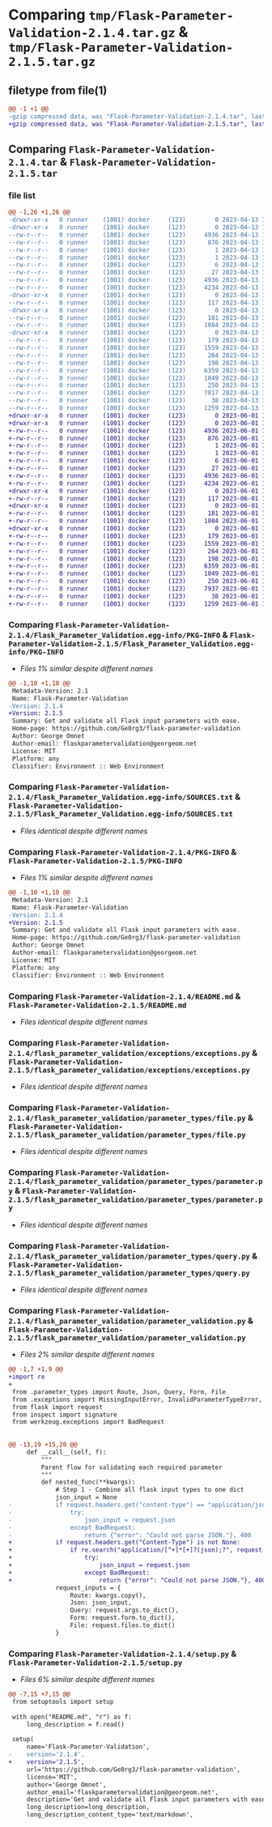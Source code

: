 # Comparing `tmp/Flask-Parameter-Validation-2.1.4.tar.gz` & `tmp/Flask-Parameter-Validation-2.1.5.tar.gz`

## filetype from file(1)

```diff
@@ -1 +1 @@
-gzip compressed data, was "Flask-Parameter-Validation-2.1.4.tar", last modified: Thu Apr 13 15:53:05 2023, max compression
+gzip compressed data, was "Flask-Parameter-Validation-2.1.5.tar", last modified: Thu Jun  1 15:19:18 2023, max compression
```

## Comparing `Flask-Parameter-Validation-2.1.4.tar` & `Flask-Parameter-Validation-2.1.5.tar`

### file list

```diff
@@ -1,26 +1,26 @@
-drwxr-xr-x   0 runner    (1001) docker     (123)        0 2023-04-13 15:53:05.243067 Flask-Parameter-Validation-2.1.4/
-drwxr-xr-x   0 runner    (1001) docker     (123)        0 2023-04-13 15:53:05.243067 Flask-Parameter-Validation-2.1.4/Flask_Parameter_Validation.egg-info/
--rw-r--r--   0 runner    (1001) docker     (123)     4936 2023-04-13 15:53:05.000000 Flask-Parameter-Validation-2.1.4/Flask_Parameter_Validation.egg-info/PKG-INFO
--rw-r--r--   0 runner    (1001) docker     (123)      876 2023-04-13 15:53:05.000000 Flask-Parameter-Validation-2.1.4/Flask_Parameter_Validation.egg-info/SOURCES.txt
--rw-r--r--   0 runner    (1001) docker     (123)        1 2023-04-13 15:53:05.000000 Flask-Parameter-Validation-2.1.4/Flask_Parameter_Validation.egg-info/dependency_links.txt
--rw-r--r--   0 runner    (1001) docker     (123)        1 2023-04-13 15:53:05.000000 Flask-Parameter-Validation-2.1.4/Flask_Parameter_Validation.egg-info/not-zip-safe
--rw-r--r--   0 runner    (1001) docker     (123)        6 2023-04-13 15:53:05.000000 Flask-Parameter-Validation-2.1.4/Flask_Parameter_Validation.egg-info/requires.txt
--rw-r--r--   0 runner    (1001) docker     (123)       27 2023-04-13 15:53:05.000000 Flask-Parameter-Validation-2.1.4/Flask_Parameter_Validation.egg-info/top_level.txt
--rw-r--r--   0 runner    (1001) docker     (123)     4936 2023-04-13 15:53:05.243067 Flask-Parameter-Validation-2.1.4/PKG-INFO
--rw-r--r--   0 runner    (1001) docker     (123)     4234 2023-04-13 15:52:55.000000 Flask-Parameter-Validation-2.1.4/README.md
-drwxr-xr-x   0 runner    (1001) docker     (123)        0 2023-04-13 15:53:05.243067 Flask-Parameter-Validation-2.1.4/flask_parameter_validation/
--rw-r--r--   0 runner    (1001) docker     (123)      117 2023-04-13 15:52:55.000000 Flask-Parameter-Validation-2.1.4/flask_parameter_validation/__init__.py
-drwxr-xr-x   0 runner    (1001) docker     (123)        0 2023-04-13 15:53:05.243067 Flask-Parameter-Validation-2.1.4/flask_parameter_validation/exceptions/
--rw-r--r--   0 runner    (1001) docker     (123)      181 2023-04-13 15:52:55.000000 Flask-Parameter-Validation-2.1.4/flask_parameter_validation/exceptions/__init__.py
--rw-r--r--   0 runner    (1001) docker     (123)     1084 2023-04-13 15:52:55.000000 Flask-Parameter-Validation-2.1.4/flask_parameter_validation/exceptions/exceptions.py
-drwxr-xr-x   0 runner    (1001) docker     (123)        0 2023-04-13 15:53:05.243067 Flask-Parameter-Validation-2.1.4/flask_parameter_validation/parameter_types/
--rw-r--r--   0 runner    (1001) docker     (123)      179 2023-04-13 15:52:55.000000 Flask-Parameter-Validation-2.1.4/flask_parameter_validation/parameter_types/__init__.py
--rw-r--r--   0 runner    (1001) docker     (123)     1559 2023-04-13 15:52:55.000000 Flask-Parameter-Validation-2.1.4/flask_parameter_validation/parameter_types/file.py
--rw-r--r--   0 runner    (1001) docker     (123)      264 2023-04-13 15:52:55.000000 Flask-Parameter-Validation-2.1.4/flask_parameter_validation/parameter_types/form.py
--rw-r--r--   0 runner    (1001) docker     (123)      198 2023-04-13 15:52:55.000000 Flask-Parameter-Validation-2.1.4/flask_parameter_validation/parameter_types/json.py
--rw-r--r--   0 runner    (1001) docker     (123)     6359 2023-04-13 15:52:55.000000 Flask-Parameter-Validation-2.1.4/flask_parameter_validation/parameter_types/parameter.py
--rw-r--r--   0 runner    (1001) docker     (123)     1049 2023-04-13 15:52:55.000000 Flask-Parameter-Validation-2.1.4/flask_parameter_validation/parameter_types/query.py
--rw-r--r--   0 runner    (1001) docker     (123)      250 2023-04-13 15:52:55.000000 Flask-Parameter-Validation-2.1.4/flask_parameter_validation/parameter_types/route.py
--rw-r--r--   0 runner    (1001) docker     (123)     7817 2023-04-13 15:52:55.000000 Flask-Parameter-Validation-2.1.4/flask_parameter_validation/parameter_validation.py
--rw-r--r--   0 runner    (1001) docker     (123)       38 2023-04-13 15:53:05.243067 Flask-Parameter-Validation-2.1.4/setup.cfg
--rw-r--r--   0 runner    (1001) docker     (123)     1259 2023-04-13 15:52:55.000000 Flask-Parameter-Validation-2.1.4/setup.py
+drwxr-xr-x   0 runner    (1001) docker     (123)        0 2023-06-01 15:19:18.232127 Flask-Parameter-Validation-2.1.5/
+drwxr-xr-x   0 runner    (1001) docker     (123)        0 2023-06-01 15:19:18.228127 Flask-Parameter-Validation-2.1.5/Flask_Parameter_Validation.egg-info/
+-rw-r--r--   0 runner    (1001) docker     (123)     4936 2023-06-01 15:19:18.000000 Flask-Parameter-Validation-2.1.5/Flask_Parameter_Validation.egg-info/PKG-INFO
+-rw-r--r--   0 runner    (1001) docker     (123)      876 2023-06-01 15:19:18.000000 Flask-Parameter-Validation-2.1.5/Flask_Parameter_Validation.egg-info/SOURCES.txt
+-rw-r--r--   0 runner    (1001) docker     (123)        1 2023-06-01 15:19:18.000000 Flask-Parameter-Validation-2.1.5/Flask_Parameter_Validation.egg-info/dependency_links.txt
+-rw-r--r--   0 runner    (1001) docker     (123)        1 2023-06-01 15:19:18.000000 Flask-Parameter-Validation-2.1.5/Flask_Parameter_Validation.egg-info/not-zip-safe
+-rw-r--r--   0 runner    (1001) docker     (123)        6 2023-06-01 15:19:18.000000 Flask-Parameter-Validation-2.1.5/Flask_Parameter_Validation.egg-info/requires.txt
+-rw-r--r--   0 runner    (1001) docker     (123)       27 2023-06-01 15:19:18.000000 Flask-Parameter-Validation-2.1.5/Flask_Parameter_Validation.egg-info/top_level.txt
+-rw-r--r--   0 runner    (1001) docker     (123)     4936 2023-06-01 15:19:18.232127 Flask-Parameter-Validation-2.1.5/PKG-INFO
+-rw-r--r--   0 runner    (1001) docker     (123)     4234 2023-06-01 15:19:06.000000 Flask-Parameter-Validation-2.1.5/README.md
+drwxr-xr-x   0 runner    (1001) docker     (123)        0 2023-06-01 15:19:18.228127 Flask-Parameter-Validation-2.1.5/flask_parameter_validation/
+-rw-r--r--   0 runner    (1001) docker     (123)      117 2023-06-01 15:19:06.000000 Flask-Parameter-Validation-2.1.5/flask_parameter_validation/__init__.py
+drwxr-xr-x   0 runner    (1001) docker     (123)        0 2023-06-01 15:19:18.228127 Flask-Parameter-Validation-2.1.5/flask_parameter_validation/exceptions/
+-rw-r--r--   0 runner    (1001) docker     (123)      181 2023-06-01 15:19:06.000000 Flask-Parameter-Validation-2.1.5/flask_parameter_validation/exceptions/__init__.py
+-rw-r--r--   0 runner    (1001) docker     (123)     1084 2023-06-01 15:19:06.000000 Flask-Parameter-Validation-2.1.5/flask_parameter_validation/exceptions/exceptions.py
+drwxr-xr-x   0 runner    (1001) docker     (123)        0 2023-06-01 15:19:18.232127 Flask-Parameter-Validation-2.1.5/flask_parameter_validation/parameter_types/
+-rw-r--r--   0 runner    (1001) docker     (123)      179 2023-06-01 15:19:06.000000 Flask-Parameter-Validation-2.1.5/flask_parameter_validation/parameter_types/__init__.py
+-rw-r--r--   0 runner    (1001) docker     (123)     1559 2023-06-01 15:19:06.000000 Flask-Parameter-Validation-2.1.5/flask_parameter_validation/parameter_types/file.py
+-rw-r--r--   0 runner    (1001) docker     (123)      264 2023-06-01 15:19:06.000000 Flask-Parameter-Validation-2.1.5/flask_parameter_validation/parameter_types/form.py
+-rw-r--r--   0 runner    (1001) docker     (123)      198 2023-06-01 15:19:06.000000 Flask-Parameter-Validation-2.1.5/flask_parameter_validation/parameter_types/json.py
+-rw-r--r--   0 runner    (1001) docker     (123)     6359 2023-06-01 15:19:06.000000 Flask-Parameter-Validation-2.1.5/flask_parameter_validation/parameter_types/parameter.py
+-rw-r--r--   0 runner    (1001) docker     (123)     1049 2023-06-01 15:19:06.000000 Flask-Parameter-Validation-2.1.5/flask_parameter_validation/parameter_types/query.py
+-rw-r--r--   0 runner    (1001) docker     (123)      250 2023-06-01 15:19:06.000000 Flask-Parameter-Validation-2.1.5/flask_parameter_validation/parameter_types/route.py
+-rw-r--r--   0 runner    (1001) docker     (123)     7937 2023-06-01 15:19:06.000000 Flask-Parameter-Validation-2.1.5/flask_parameter_validation/parameter_validation.py
+-rw-r--r--   0 runner    (1001) docker     (123)       38 2023-06-01 15:19:18.232127 Flask-Parameter-Validation-2.1.5/setup.cfg
+-rw-r--r--   0 runner    (1001) docker     (123)     1259 2023-06-01 15:19:06.000000 Flask-Parameter-Validation-2.1.5/setup.py
```

### Comparing `Flask-Parameter-Validation-2.1.4/Flask_Parameter_Validation.egg-info/PKG-INFO` & `Flask-Parameter-Validation-2.1.5/Flask_Parameter_Validation.egg-info/PKG-INFO`

 * *Files 1% similar despite different names*

```diff
@@ -1,10 +1,10 @@
 Metadata-Version: 2.1
 Name: Flask-Parameter-Validation
-Version: 2.1.4
+Version: 2.1.5
 Summary: Get and validate all Flask input parameters with ease.
 Home-page: https://github.com/Ge0rg3/flask-parameter-validation
 Author: George Omnet
 Author-email: flaskparametervalidation@georgeom.net
 License: MIT
 Platform: any
 Classifier: Environment :: Web Environment
```

### Comparing `Flask-Parameter-Validation-2.1.4/Flask_Parameter_Validation.egg-info/SOURCES.txt` & `Flask-Parameter-Validation-2.1.5/Flask_Parameter_Validation.egg-info/SOURCES.txt`

 * *Files identical despite different names*

### Comparing `Flask-Parameter-Validation-2.1.4/PKG-INFO` & `Flask-Parameter-Validation-2.1.5/PKG-INFO`

 * *Files 1% similar despite different names*

```diff
@@ -1,10 +1,10 @@
 Metadata-Version: 2.1
 Name: Flask-Parameter-Validation
-Version: 2.1.4
+Version: 2.1.5
 Summary: Get and validate all Flask input parameters with ease.
 Home-page: https://github.com/Ge0rg3/flask-parameter-validation
 Author: George Omnet
 Author-email: flaskparametervalidation@georgeom.net
 License: MIT
 Platform: any
 Classifier: Environment :: Web Environment
```

### Comparing `Flask-Parameter-Validation-2.1.4/README.md` & `Flask-Parameter-Validation-2.1.5/README.md`

 * *Files identical despite different names*

### Comparing `Flask-Parameter-Validation-2.1.4/flask_parameter_validation/exceptions/exceptions.py` & `Flask-Parameter-Validation-2.1.5/flask_parameter_validation/exceptions/exceptions.py`

 * *Files identical despite different names*

### Comparing `Flask-Parameter-Validation-2.1.4/flask_parameter_validation/parameter_types/file.py` & `Flask-Parameter-Validation-2.1.5/flask_parameter_validation/parameter_types/file.py`

 * *Files identical despite different names*

### Comparing `Flask-Parameter-Validation-2.1.4/flask_parameter_validation/parameter_types/parameter.py` & `Flask-Parameter-Validation-2.1.5/flask_parameter_validation/parameter_types/parameter.py`

 * *Files identical despite different names*

### Comparing `Flask-Parameter-Validation-2.1.4/flask_parameter_validation/parameter_types/query.py` & `Flask-Parameter-Validation-2.1.5/flask_parameter_validation/parameter_types/query.py`

 * *Files identical despite different names*

### Comparing `Flask-Parameter-Validation-2.1.4/flask_parameter_validation/parameter_validation.py` & `Flask-Parameter-Validation-2.1.5/flask_parameter_validation/parameter_validation.py`

 * *Files 2% similar despite different names*

```diff
@@ -1,7 +1,9 @@
+import re
+
 from .parameter_types import Route, Json, Query, Form, File
 from .exceptions import MissingInputError, InvalidParameterTypeError, ValidationError
 from flask import request
 from inspect import signature
 from werkzeug.exceptions import BadRequest
 
 
@@ -13,19 +15,20 @@
     def __call__(self, f):
         """
         Parent flow for validating each required parameter
         """
         def nested_func(**kwargs):
             # Step 1 - Combine all flask input types to one dict
             json_input = None
-            if request.headers.get("content-type") == "application/json":
-                try:
-                    json_input = request.json
-                except BadRequest:
-                    return {"error": "Could not parse JSON."}, 400
+            if request.headers.get("Content-Type") is not None:
+                if re.search("application/[^+]*[+]?(json);?", request.headers.get("Content-Type")):
+                    try:
+                        json_input = request.json
+                    except BadRequest:
+                        return {"error": "Could not parse JSON."}, 400
             request_inputs = {
                 Route: kwargs.copy(),
                 Json: json_input,
                 Query: request.args.to_dict(),
                 Form: request.form.to_dict(),
                 File: request.files.to_dict()
             }
```

### Comparing `Flask-Parameter-Validation-2.1.4/setup.py` & `Flask-Parameter-Validation-2.1.5/setup.py`

 * *Files 6% similar despite different names*

```diff
@@ -7,15 +7,15 @@
 from setuptools import setup
 
 with open("README.md", "r") as f:
     long_description = f.read()
 
 setup(
     name='Flask-Parameter-Validation',
-    version='2.1.4',
+    version='2.1.5',
     url='https://github.com/Ge0rg3/flask-parameter-validation',
     license='MIT',
     author='George Omnet',
     author_email='flaskparametervalidation@georgeom.net',
     description='Get and validate all Flask input parameters with ease.',
     long_description=long_description,
     long_description_content_type='text/markdown',
```


